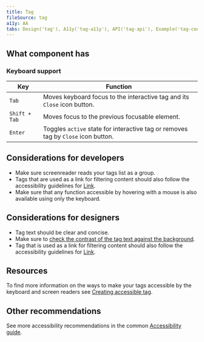 ```yaml
---
title: Tag
fileSource: tag
a11y: AA
tabs: Design('tag'), A11y('tag-a11y'), API('tag-api'), Example('tag-code'), Changelog('tag-changelog')
---
```


## What component has

### Keyboard support

| Key           | Function                                                                          |
| ------------- | --------------------------------------------------------------------------------- |
| `Tab`         | Moves keyboard focus to the interactive tag and its `Close` icon button.          |
| `Shift + Tab` | Moves focus to the previous focusable element.                                    |
| `Enter`       | Toggles `active` state for interactive tag or removes tag by `Close` icon button. |

## Considerations for developers

- Make sure screenreader reads your tags list as a group.
- Tags that are used as a link for filtering content should also follow the accessibility guidelines for [Link](/components/link/link-a11y).
- Make sure that any function accessible by hovering with a mouse is also available using only the keyboard.

## Considerations for designers

- Tag text should be clear and concise.
- Make sure to [check the contrast of the tag text against the background](/core-principles/a11y/a11y-design#color_and_contrast).
- Tag that is used as a link for filtering content should also follow the accessibility guidelines for [Link](/components/link/link-a11y).

## Resources

To find more information on the ways to make your tags accessible by the keyboard and screen readers see [Creating accessible tag](https://a11y-guidelines.orange.com/en/web/components-examples/tags/).

## Other recommendations

See more accessibility recommendations in the common [Accessibility guide](/core-principles/a11y/a11y#contrast).
